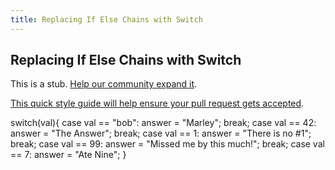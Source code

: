 ```yaml
---
title: Replacing If Else Chains with Switch
---
```

## Replacing If Else Chains with Switch

This is a stub. <a href='https://github.com/freecodecamp/guides/tree/master/src/pages/certifications/javascript-algorithms-and-data-structures/basic-javascript/replacing-if-else-chains-with-switch/index.md' target='_blank' rel='nofollow'>Help our community expand it</a>.

<a href='https://github.com/freecodecamp/guides/blob/master/README.md' target='_blank' rel='nofollow'>This quick style guide will help ensure your pull request gets accepted</a>.

<!-- The article goes here, in GitHub-flavored Markdown. Feel free to add YouTube videos, images, and CodePen/JSBin embeds  -->

 switch(val){
    case val == "bob":
     answer = "Marley";
     break;
    case val == 42:
      answer = "The Answer";
      break;
    case val == 1:
      answer = "There is no #1";
      break;
    case val == 99:
      answer = "Missed me by this much!";
      break;
    case val == 7:
      answer = "Ate Nine";
  }
